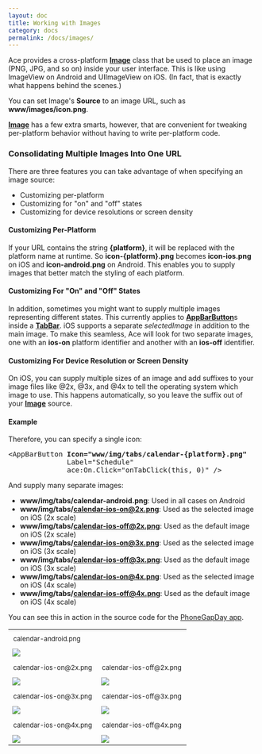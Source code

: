 ```yaml
---
layout: doc
title: Working with Images
category: docs
permalink: /docs/images/
---
```


Ace provides a cross-platform [<b>Image</b>](/ace/docs/ref/#Image) class that be used to place an image (PNG, JPG, and so on) inside 
your user interface. This is like using ImageView on Android and UIImageView on iOS. (In fact, that is exactly what happens behind the scenes.)

You can set Image's <b>Source</b> to an image URL, such as <b>www/images/icon.png</b>.

[<b>Image</b>](/ace/docs/ref/#Image) has a few extra smarts, however, that are convenient for tweaking per-platform behavior without having 
to write per-platform code.

### Consolidating Multiple Images Into One URL

There are three features you can take advantage of when specifying an image source:

* Customizing per-platform
* Customizing for "on" and "off" states
* Customizing for device resolutions or screen density

#### Customizing Per-Platform
If your URL contains the string <b>{platform}</b>, it will be replaced with the platform name at runtime. So <b>icon-{platform}.png</b> 
becomes <b>icon-ios.png</b> on iOS and <b>icon-android.png</b> on Android. This enables you to supply images that better match the styling 
of each platform.

#### Customizing For "On" and "Off" States
In addition, sometimes you might want to supply multiple images representing different states. This currently applies to 
[<b>AppBarButton</b>](/ace/docs/ref/#AppBarButton)s inside a [<b>TabBar</b>](/ace/docs/ref/#TabBar). iOS supports a separate *selectedImage* in addition to the main image. To make this seamless, 
Ace will look for two separate images, one with an <b>ios-on</b> platform identifier and another with an <b>ios-off</b> identifier.

#### Customizing For Device Resolution or Screen Density
On iOS, you can supply multiple sizes of an image and add suffixes to your image files like @2x, @3x, and @4x to 
tell the operating system which image to use. This happens automatically, so you leave the suffix out of your [<b>Image</b>](/ace/docs/ref/#Image) source.

#### Example
Therefore, you can specify a single icon:

<pre>
&lt;AppBarButton <b>Icon="www/img/tabs/calendar-{platform}.png"</b> 
              Label="Schedule" 
              ace:On.Click="onTabClick(this, 0)" />
</pre>

And supply many separate images:

* <b>www/img/tabs/calendar-android.png</b>: Used in all cases on Android
* <b>www/img/tabs/calendar-ios-on@2x.png</b>: Used as the selected image on iOS (2x scale)
* <b>www/img/tabs/calendar-ios-off@2x.png</b>: Used as the default image on iOS (2x scale)
* <b>www/img/tabs/calendar-ios-on@3x.png</b>: Used as the selected image on iOS (3x scale)
* <b>www/img/tabs/calendar-ios-off@3x.png</b>: Used as the default image on iOS (3x scale)
* <b>www/img/tabs/calendar-ios-on@4x.png</b>: Used as the selected image on iOS (4x scale)
* <b>www/img/tabs/calendar-ios-off@4x.png</b>: Used as the default image on iOS (4x scale)

You can see this in action in the source code for the [PhoneGapDay app](/ace/apps). 

<table>
<tr colspan="2">
<td style="padding:10px;font-size:small">calendar-android.png</td>
</tr>
<tr colspan="2">
<td><img src="/ace/assets/images/docs/calendar-android.png"/></td>
</tr>
<tr>
<td style="padding:10px;font-size:small">calendar-ios-on@2x.png</td>
<td style="padding:10px;font-size:small">calendar-ios-off@2x.png</td>
</tr>
<tr>
<td><img src="/ace/assets/images/docs/calendar-ios-on@2x.png"/></td>
<td><img src="/ace/assets/images/docs/calendar-ios-off@2x.png"/></td>
</tr>
<tr>
<td style="padding:10px;font-size:small">calendar-ios-on@3x.png</td>
<td style="padding:10px;font-size:small">calendar-ios-off@3x.png</td>
</tr>
<tr>
<td><img src="/ace/assets/images/docs/calendar-ios-on@3x.png"/></td>
<td><img src="/ace/assets/images/docs/calendar-ios-off@3x.png"/></td>
</tr>
<tr>
<td style="padding:10px;font-size:small">calendar-ios-on@4x.png</td>
<td style="padding:10px;font-size:small">calendar-ios-off@4x.png</td>
</tr>
<tr>
<td><img src="/ace/assets/images/docs/calendar-ios-on@4x.png"/></td>
<td><img src="/ace/assets/images/docs/calendar-ios-off@4x.png"/></td>
</tr>
</table>

